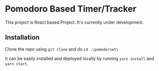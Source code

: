 # Pomodoro Based Timer/Tracker

This project is React based Project. It's currently under development. 

## Installation

Clone the repo using `git clone` and do `cd .\pomodorset\`

It can be easily installed and deployed locally by running `yarn install` and `yarn start`.

